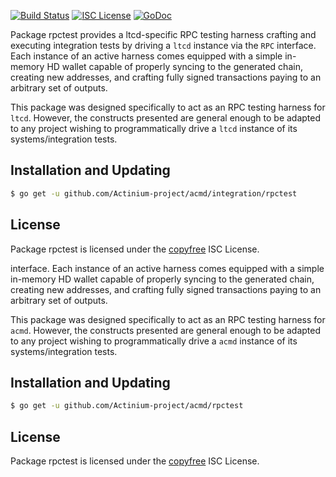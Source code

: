 
[![Build Status](http://img.shields.io/travis/Actinium-project/ltcd.svg)](https://travis-ci.org/Actinium-project/ltcd)
[![ISC License](http://img.shields.io/badge/license-ISC-blue.svg)](http://copyfree.org)
[![GoDoc](https://img.shields.io/badge/godoc-reference-blue.svg)](http://godoc.org/github.com/Actinium-project/acmd/integration/rpctest)

Package rpctest provides a ltcd-specific RPC testing harness crafting and
executing integration tests by driving a `ltcd` instance via the `RPC`
interface. Each instance of an active harness comes equipped with a simple
in-memory HD wallet capable of properly syncing to the generated chain,
creating new addresses, and crafting fully signed transactions paying to an
arbitrary set of outputs.

This package was designed specifically to act as an RPC testing harness for
`ltcd`. However, the constructs presented are general enough to be adapted to
any project wishing to programmatically drive a `ltcd` instance of its
systems/integration tests.

## Installation and Updating

```bash
$ go get -u github.com/Actinium-project/acmd/integration/rpctest
```

## License

Package rpctest is licensed under the [copyfree](http://copyfree.org) ISC
License.

interface. Each instance of an active harness comes equipped with a simple
in-memory HD wallet capable of properly syncing to the generated chain,
creating new addresses, and crafting fully signed transactions paying to an
arbitrary set of outputs. 

This package was designed specifically to act as an RPC testing harness for
`acmd`. However, the constructs presented are general enough to be adapted to
any project wishing to programmatically drive a `acmd` instance of its
systems/integration tests. 

## Installation and Updating

```bash
$ go get -u github.com/Actinium-project/acmd/rpctest
```

## License


Package rpctest is licensed under the [copyfree](http://copyfree.org) ISC
License.

